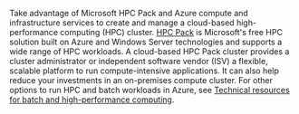 


Take advantage of Microsoft HPC Pack and Azure compute and infrastructure services to create and manage a cloud-based high-performance computing (HPC) cluster. [HPC Pack](https://technet.microsoft.com/zh-cn/library/jj899572.aspx) is Microsoft's free HPC solution built on Azure and Windows Server technologies and supports a wide range of HPC workloads. A cloud-based HPC Pack cluster provides a cluster administrator or independent software vendor (ISV) a flexible, scalable platform to run compute-intensive applications. It can also help reduce your investments in an on-premises compute cluster. For other options to run HPC and batch workloads in Azure, see [Technical resources for batch and high-performance computing](/documentation/articles/big-compute-resources/).
